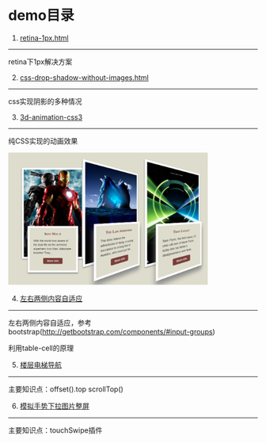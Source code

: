 demo目录
==============
1. [retina-1px.html](http://qnlz.github.io/demo/retina-1px.html)
---------------------
retina下1px解决方案

2. [css-drop-shadow-without-images.html](http://qnlz.github.io/demo/css-drop-shadow-without-images.html)
---------------------
css实现阴影的多种情况

3. [3d-animation-css3](http://qnlz.github.io/demo/3d_animation_css3/)
---------------------
纯CSS实现的动画效果

<img src="img/img-css3-animation-transform.png" width="80%"/>

4. [左右两侧内容自适应](http://qnlz.github.io/demo/left-and-right-flex.html)
---------------------
左右两侧内容自适应，参考bootstrap(http://getbootstrap.com/components/#input-groups)

利用table-cell的原理

5. [楼层电梯导航](http://qnlz.github.io/demo/lift.html)
---------------------
主要知识点：offset().top   scrollTop()


6. [模拟手势下拉图片整屏](http://qnlz.github.io/demo/swipe/swipe.html)
---------------------
主要知识点：touchSwipe插件